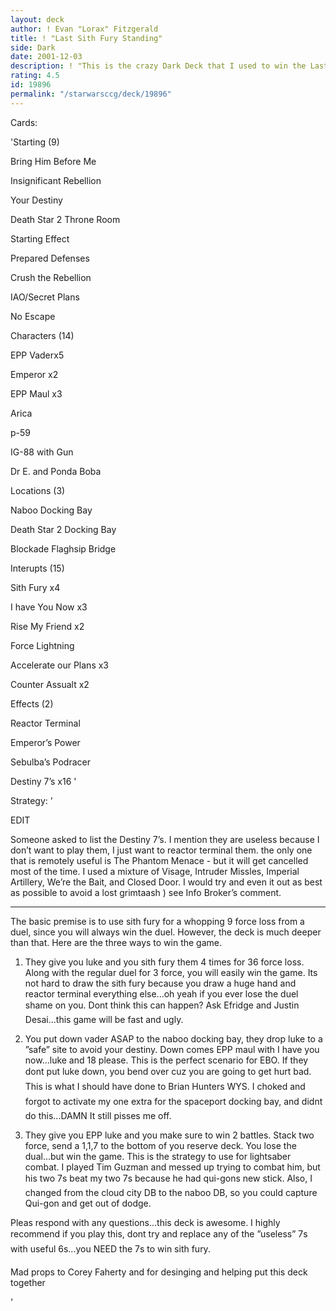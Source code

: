 ```yaml
---
layout: deck
author: ! Evan "Lorax" Fitzgerald
title: ! "Last Sith Fury Standing"
side: Dark
date: 2001-12-03
description: ! "This is the crazy Dark Deck that I used to win the Last Man Standing at worlds.  It was 2-2 at World, but with better playtesting I could have done much better in both of those games."
rating: 4.5
id: 19896
permalink: "/starwarsccg/deck/19896"
---
```

Cards: 

'Starting (9)

Bring Him Before Me

Insignificant Rebellion

Your Destiny

Death Star 2 Throne Room

Starting Effect

Prepared Defenses

Crush the Rebellion

IAO/Secret Plans

No Escape


Characters (14)

EPP Vaderx5

Emperor x2

EPP Maul x3

Arica

p-59

IG-88 with Gun

Dr E. and Ponda Boba


Locations (3)

Naboo Docking Bay

Death Star 2 Docking Bay

Blockade Flaghsip Bridge


Interupts (15)

Sith Fury x4

I have You Now x3

Rise My Friend x2

Force Lightning

Accelerate our Plans x3

Counter Assualt x2



Effects (2)

Reactor Terminal

Emperor’s Power


Sebulba’s Podracer


Destiny 7’s x16 '

Strategy: '

EDIT


Someone asked to list the Destiny 7’s.  I mention they are useless because I don’t want to play them, I just want to reactor terminal them.  the only one that is remotely useful is The Phantom Menace - but it will get cancelled most of the time.  I used a mixture of Visage, Intruder Missles, Imperial Artillery, We’re the Bait, and Closed Door.  I would try and even it out as best as possible to avoid a lost grimtaash ) see Info Broker’s comment.


***************************************************


The basic premise is to use sith fury for a whopping 9 force loss from a duel, since you will always win the duel.  However, the deck is much deeper than that. Here are the three ways to win the game.


1) They give you luke and you sith fury them 4 times for 36 force loss.  Along with the regular duel for 3 force, you will easily win the game.  Its not hard to draw the sith fury because you draw a huge hand and reactor terminal everything else...oh yeah if you ever lose the duel shame on you. Dont think this can happen? Ask Efridge and Justin Desai...this game will be fast and ugly.


2) You put down vader ASAP to the naboo docking bay, they drop luke to a ”safe” site to avoid your destiny.  Down comes EPP maul with I have you now...luke and 18 please.  This is the perfect scenario for EBO. If they dont put luke down, you bend over cuz you are going to get hurt bad. This is what I should have done to Brian Hunters WYS. I choked and forgot to activate my one extra for the spaceport docking bay, and didnt do this...DAMN It still pisses me off.


3) They give you EPP luke and you make sure to win 2 battles. Stack two force, send a 1,1,7 to the bottom of you reserve deck.  You lose the dual...but win the game.  This is the strategy to use for lightsaber combat.  I played Tim Guzman and messed up trying to combat him, but his two 7s beat my two 7s because he had qui-gons new stick. Also, I changed from the cloud city DB to the naboo DB, so you could capture Qui-gon and get out of dodge.


Pleas respond with any questions...this deck is awesome.  I highly recommend if you play this, dont try and replace any of the ”useless” 7s with useful 6s...you NEED the 7s to win sith fury.


Mad props to Corey Faherty and for desinging and helping put this deck together


'
